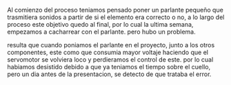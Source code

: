 Al comienzo del proceso teniamos pensado poner un parlante pequeño que trasmitiera sonidos a partir de si el elemento era correcto o no, a lo largo del proceso este objetivo quedo
al final, por lo cual la ultima semana, empezamos a cacharrear con el parlante. pero hubo un problema.

resulta que cuando poniamos el parlante en el proyecto, junto a los otros componentes, este como que consumia mayor voltaje haciendo que el servomotor se volviera loco y perdieramos
el control de este. por lo cual habiamos desistido debido a que ya teniamos el tiempo sobre el cuello, pero un dia antes de la presentacion, se detecto de que trataba el error.



